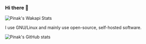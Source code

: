 ### Hi there 👋
![Pinak's Wakapi Stats](https://github-readme-stats-peach-omega-63.vercel.app/api/wakatime?username=pythoncrazy&api_domain=waka.supersketchy.me&bg_color=1A202C&title_color=2F855A&icon_color=2F855A&text_color=ffffff&custom_title=Wakapi%20Week%20Stats&layout=compact)

I use GNU/Linux and mainly use open-source, self-hosted software.

![Pinak's GitHub stats](https://github-readme-stats-peach-omega-63.vercel.app/api?username=pythoncrazy&theme=dracula)
